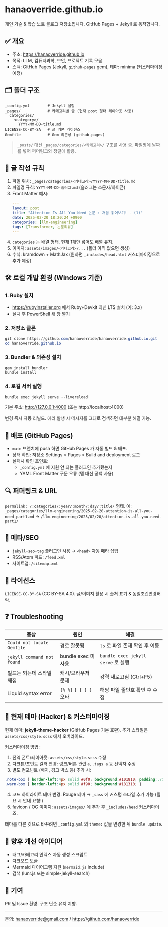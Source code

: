 # hanaoverride.github.io

개인 기술 & 학습 노트 블로그 저장소입니다. GitHub Pages + Jekyll 로 동작합니다.

## ✅ 개요
- 주소: https://hanaoverride.github.io
- 목적: LLM, 컴퓨터과학, 보안, 프로젝트 기록 모음
- 스택: GitHub Pages (Jekyll, `github-pages` gem), 테마: minima (커스터마이징 예정)

## 🗂 폴더 구조
```
_config.yml        # Jekyll 설정
_pages/            # 카테고리별 글 (현재 post 형태 레이아웃 사용)
  categories/
    <category>/
      YYYY-MM-DD-title.md
LICENSE-CC-BY-SA   # 글 기본 라이선스
Gemfile            # Gem 의존성 (github-pages)
```
> `_posts/` 대신 `_pages/categories/<카테고리>/` 구조를 사용 중. 파일명에 날짜를 넣어 퍼머링크와 정렬에 활용.

## 🧾 글 작성 규칙
1. 파일 위치: `_pages/categories/<카테고리>/YYYY-MM-DD-title.md`
2. 파일명 규칙: `YYYY-MM-DD-슬러그.md` (슬러그는 소문자/하이픈)
3. Front Matter 예시:
   ```yaml
   ---
   layout: post
   title: "Attention Is All You Need 논문 : 처음 읽어보기! - (1)"
   date: 2025-02-20 18:20:24 +0900
   categories: [llm-engineering]
   tags: [Transformer, 논문리뷰]
   ---
   ```
4. `categories` 는 배열 형태. 현재 1개만 넣어도 배열 유지.
5. 이미지: `assets/images/<카테고리>/...` (폴더 아직 없으면 생성)
6. 수식: kramdown + MathJax (원하면 `_includes/head.html` 커스터마이징으로 추가 예정)

## 🛠 로컬 개발 환경 (Windows 기준)
### 1. Ruby 설치
- https://rubyinstaller.org 에서 Ruby+Devkit 최신 LTS 설치 (예: 3.x)
- 설치 후 PowerShell 새 창 열기

### 2. 저장소 클론
```powershell
git clone https://github.com/hanaoverride/hanaoverride.github.io.git
cd hanaoverride.github.io
```

### 3. Bundler & 의존성 설치
```powershell
gem install bundler
bundle install
```

### 4. 로컬 서버 실행
```powershell
bundle exec jekyll serve --livereload
```
기본 주소: http://127.0.0.1:4000 (또는 http://localhost:4000)

변경 즉시 자동 리빌드. 에러 발생 시 메시지를 그대로 검색하면 대부분 해결 가능.

## 🔁 배포 (GitHub Pages)
- `main` 브랜치에 push 하면 GitHub Pages 가 자동 빌드 & 배포.
- 상태 확인: 저장소 Settings > Pages > Build and deployment 로그
- 실패시 확인 포인트:
  - `_config.yml` 에 지원 안 되는 플러그인 추가했는지
  - YAML Front Matter 구문 오류 (탭 대신 공백 사용)

## 🔍 퍼머링크 & URL
`permalink: /:categories/:year/:month/:day/:title/` 형태.
예: `_pages/categories/llm-engineering/2025-02-20-attention-is-all-you-need-part1.md`
→ `/llm-engineering/2025/02/20/attention-is-all-you-need-part1/`

## 🧩 메타/SEO
- `jekyll-seo-tag` 플러그인 사용 → `<head>` 자동 메타 삽입
- RSS/Atom 피드: `/feed.xml`
- 사이트맵: `/sitemap.xml`

## 🪪 라이선스
`LICENSE-CC-BY-SA` (CC BY-SA 4.0). 글/이미지 활용 시 출처 표기 & 동일조건변경허락.

## ❓ Troubleshooting
| 증상 | 원인 | 해결 |
|------|------|------|
| `Could not locate Gemfile` | 경로 잘못됨 | `ls` 로 파일 존재 확인 후 이동 |
| `jekyll command not found` | bundle exec 미사용 | `bundle exec jekyll serve` 로 실행 |
| 빌드는 되는데 스타일 깨짐 | 캐시/브라우저 문제 | 강력 새로고침 (Ctrl+F5) |
| Liquid syntax error | `{% %}` `{ { } }` 오타 | 해당 파일 줄번호 확인 후 수정 |

## 🎨 현재 테마 (Hacker) & 커스터마이징
현재 테마: **jekyll-theme-hacker** (GitHub Pages 기본 호환). 추가 스타일은 `assets/css/style.scss` 에서 오버라이드.

커스터마이징 방법:
1. 전역 폰트/레이아웃: `assets/css/style.scss` 수정
2. 다크톤/포인트 컬러 변경: 링크/버튼 관련 `a`, `.tags a` 등 선택자 수정
3. 별도 컴포넌트 (배지, 경고 박스 등) 추가 시:
  ```scss
  .note-box { border-left:4px solid #0f0; background:#101810; padding:.75rem 1rem; margin:1.5rem 0; }
  .warn-box { border-left:4px solid #f90; background:#181310; }
  ```
4. 코드 하이라이트 테마 변경: Rouge 테마 → `_sass` 에 커스텀 스타일 추가 가능 (필요 시 안내 요청!)
5. favicon / OG 이미지: `assets/images/` 에 추가 후 `_includes/head` 커스터마이즈.

테마를 다른 것으로 바꾸려면 `_config.yml` 의 `theme:` 값을 변경한 뒤 `bundle update`.

## 🧱 향후 개선 아이디어
- 태그/카테고리 인덱스 자동 생성 스크립트
- 다크모드 토글
- Mermaid 다이어그램 지원 (`mermaid.js` include)
- 검색 (lunr.js 또는 simple-jekyll-search)

## 🤝 기여
PR 및 Issue 환영. 구조 단순 유지 지향.

---
문의: hanaoverride@gmail.com / https://github.com/hanaoverride
